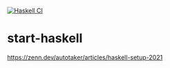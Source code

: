 [![Haskell CI](https://github.com/Hiroya3/start-haskell/actions/workflows/haskell.yml/badge.svg)](https://github.com/Hiroya3/start-haskell/actions/workflows/haskell.yml)

# start-haskell
https://zenn.dev/autotaker/articles/haskell-setup-2021
